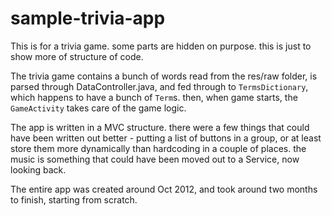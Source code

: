 sample-trivia-app
=================

This is for a trivia game. some parts are hidden on purpose. this is just to show more of structure of code.

The trivia game contains a bunch of words read from the res/raw folder, is parsed through DataController.java, and fed through to `TermsDictionary`, which happens to have a bunch of `Term`s. then, when game starts, the `GameActivity` takes care of the game logic. 
	
The app is written in a MVC structure. there were a few things that could have been written out better - putting a list of buttons in a group, or at least store them more dynamically than hardcoding in a couple of places. the music is something that could have been moved out to a Service, now looking back.

The entire app was created around Oct 2012, and took around two months to finish, starting from scratch.


